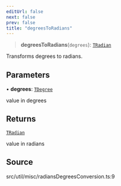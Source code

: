 ```yaml
---
editUrl: false
next: false
prev: false
title: "degreesToRadians"
---
```


> **degreesToRadians**(`degrees`): [`TRadian`](../../../type-aliases/TRadian.md)

Transforms degrees to radians.

## Parameters

• **degrees**: [`TDegree`](../../../type-aliases/TDegree.md)

value in degrees

## Returns

[`TRadian`](../../../type-aliases/TRadian.md)

value in radians

## Source

src/util/misc/radiansDegreesConversion.ts:9
